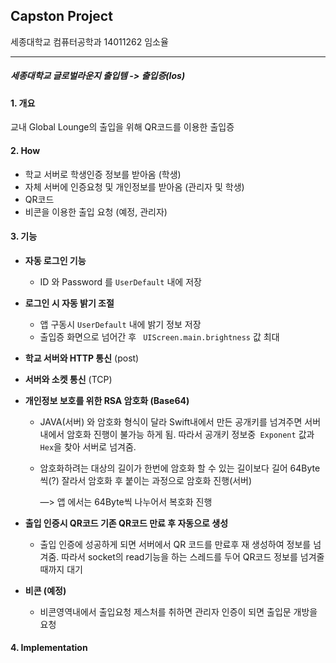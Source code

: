 ## Capston Project 

세종대학교 컴퓨터공학과 14011262 임소율

---

##### 세종대학교 글로벌라운지 출입템 -> 출입증(Ios)

#### 1. 개요 

교내 Global Lounge의 출입을 위해 QR코드를 이용한 출입증

#### 2. How

* 학교 서버로 학생인증 정보를 받아옴 (학생)
* 자체 서버에 인증요청 및 개인정보를 받아옴 (관리자 및 학생)
* QR코드 
* 비콘을 이용한 출입 요청 (예정, 관리자)

#### 3. 기능

* **자동 로그인 기능**

  * ID 와 Password 를 `UserDefault` 내에 저장

* **로그인 시 자동 밝기 조절**

  * 앱 구동시 `UserDefault` 내에 밝기 정보 저장
  * 출입증 화면으로 넘어간 후 ` UIScreen.main.brightness` 값 최대

* **학교 서버와 HTTP 통신** (post)

* **서버와 소켓 통신** (TCP)

* **개인정보 보호를 위한 RSA 암호화 (Base64)**

  * JAVA(서버) 와 암호화 형식이 달라 Swift내에서 만든 공개키를 넘겨주면 서버 내에서 암호화 진행이 불가능 하게 됨. 따라서 공개키 정보중` Exponent` 값과` Hex `을 찾아 서버로 넘겨줌.

  * 암호화하려는 대상의 길이가 한번에 암호화 할 수 있는 길이보다 길어 64Byte씩(?) 잘라서 암호화 후 붙이는 과정으로 암호화 진행(서버)

    —> 앱 에서는 64Byte씩 나누어서 복호화 진행

* **출입 인증시 QR코드 기존 QR코드 만료 후 자동으로 생성**

  * 출입 인증에 성공하게 되면 서버에서 QR 코드를 만료후 재 생성하여 정보를 넘겨줌. 따라서 socket의 read기능을 하는 스레드를 두어 QR코드 정보를 넘겨줄때까지 대기

* **비콘 (예정)**

  * 비콘영역내에서 출입요청 제스처를 취하면 관리자 인증이 되면 출입문 개방을 요청

#### 4. Implementation